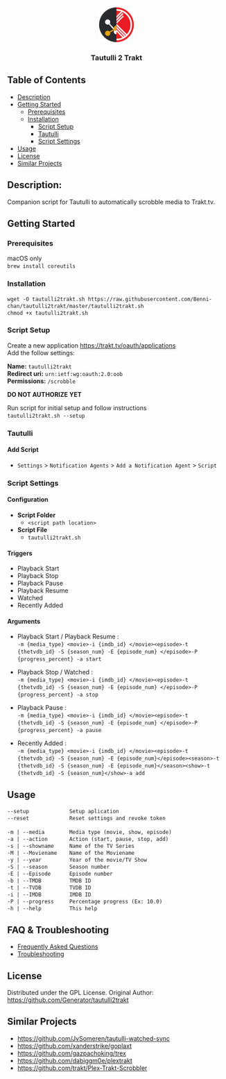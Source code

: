 <!-- PROJECT LOGO -->
<br />
<p align="center">
  <a href="https://github.com/Benni-chan/tautulli2trakt">
    <img src="logo.png" alt="Logo" width="80" height="80">
  </a>

  <h3 align="center">Tautulli 2 Trakt</h3>

</p>

<!-- TABLE OF CONTENTS -->
## Table of Contents

* [Description](#description)
* [Getting Started](#getting-started)
   * [Prerequisites](#prerequisites)
   * [Installation](#installation)
     * [Script Setup](#script-setup)
     * [Tautulli](#tautulli)
     * [Script Settings](#script-settings)
* [Usage](#usage)
* [License](#license)
* [Similar Projects](#similar-projects)

## Description: 
Companion script for Tautulli to automatically scrobble media to Trakt.tv.

## Getting Started
### Prerequisites
macOS only  
`brew install coreutils`
### Installation 
    wget -O tautulli2trakt.sh https://raw.githubusercontent.com/Benni-chan/tautulli2trakt/master/tautulli2trakt.sh
    chmod +x tautulli2trakt.sh

### Script Setup
Create a new application https://trakt.tv/oauth/applications  
Add the follow settings:

**Name:** `tautulli2trakt`  
**Redirect uri:** `urn:ietf:wg:oauth:2.0:oob`  
**Permissions:** `/scrobble`


**DO NOT AUTHORIZE YET**

Run script for initial setup and follow instructions  
`tautulli2trakt.sh --setup`


### Tautulli

#### Add Script
- `Settings` > `Notification Agents` > `Add a Notification Agent` > `Script`

### Script Settings

#### Configuration
- **Script Folder**
  - `<script path location>`
- **Script File**
  - `tautulli2trakt.sh`

#### Triggers
- Playback Start 
- Playback Stop
- Playback Pause
- Playback Resume
- Watched
- Recently Added

#### Arguments
- Playback Start / Playback Resume :  
`-m {media_type} <movie>-i {imdb_id} </movie><episode>-t {thetvdb_id} -S {season_num} -E {episode_num} </episode>-P {progress_percent} -a start`

- Playback Stop / Watched :  
`-m {media_type} <movie>-i {imdb_id} </movie><episode>-t {thetvdb_id} -S {season_num} -E {episode_num} </episode>-P {progress_percent} -a stop` 

- Playback Pause :   
`-m {media_type} <movie>-i {imdb_id} </movie><episode>-t {thetvdb_id} -S {season_num} -E {episode_num} </episode>-P {progress_percent} -a pause`

- Recently Added :   
`-m {media_type} <movie>-i {imdb_id} </movie><episode>-t {thetvdb_id} -S {season_num} -E {episode_num}</episode><season>-t {thetvdb_id} -S {season_num} -E {episode_num}</season><show>-t {thetvdb_id} -S {season_num}</show>-a add `

## Usage
```
--setup             Setup aplication
--reset             Reset settings and revoke token

-m | --media        Media type (movie, show, episode)
-a | --action       Action (start, pause, stop, add)
-s | --showname     Name of the TV Series
-M | --Moviename    Name of the Moviename
-y | --year         Year of the movie/TV Show
-S | --season       Season number
-E | --Episode      Episode number
-b | --TMDB         TMDB ID
-t | --TVDB         TVDB ID
-i | --IMDB         IMDB ID
-P | --progress     Percentage progress (Ex: 10.0)
-h | --help         This help
```

## FAQ & Troubleshooting
* [Frequently Asked Questions](https://github.com/Benni-chan/tautulli2trakt/wiki/Frequently-Asked-Questions)  
* [Troubleshooting](https://github.com/Benni-chan/tautulli2trakt/wiki/Troubleshooting)

## License
Distributed under the GPL License.
Original Author: https://github.com/Generator/tautulli2trakt

## Similar Projects 

- https://github.com/JvSomeren/tautulli-watched-sync   
- https://github.com/xanderstrike/goplaxt  
- https://github.com/gazpachoking/trex  
- https://github.com/dabiggm0e/plextrakt  
- https://github.com/trakt/Plex-Trakt-Scrobbler
